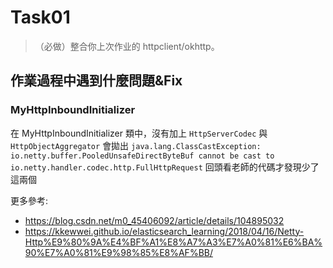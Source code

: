 # Task01
>（必做）整合你上次作业的 httpclient/okhttp。


## 作業過程中遇到什麼問題&Fix
### MyHttpInboundInitializer
在 MyHttpInboundInitializer 類中，沒有加上 `HttpServerCodec` 與 `HttpObjectAggregator`
會拋出 `java.lang.ClassCastException: io.netty.buffer.PooledUnsafeDirectByteBuf cannot be cast to io.netty.handler.codec.http.FullHttpRequest`
回頭看老師的代碼才發現少了這兩個

更多參考: 
- https://blog.csdn.net/m0_45406092/article/details/104895032
- https://kkewwei.github.io/elasticsearch_learning/2018/04/16/Netty-Http%E9%80%9A%E4%BF%A1%E8%A7%A3%E7%A0%81%E6%BA%90%E7%A0%81%E9%98%85%E8%AF%BB/